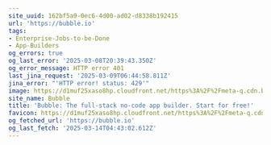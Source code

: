 ```yaml
---
site_uuid: 162bf5a9-0ec6-4d00-ad02-d8338b192415
url: 'https://bubble.io'
tags:
- Enterprise-Jobs-to-be-Done
- App-Builders
og_errors: true
og_last_error: '2025-03-08T20:39:43.350Z'
og_error_message: HTTP error 401
last_jina_request: '2025-03-09T06:44:58.811Z'
jina_error: "'HTTP error! status: 429'"
image: https://d1muf25xaso8hp.cloudfront.net/https%3A%2F%2Fmeta-q.cdn.bubble.io%2Ff1740773255881x194841547134159100%2FIMG_9775.png?w=&h=&auto=compress&dpr=1&fit=max
site_name: Bubble
title: 'Bubble: The full-stack no-code app builder. Start for free!'
favicon: https://d1muf25xaso8hp.cloudfront.net/https%3A%2F%2Fmeta-q.cdn.bubble.io%2Ff1530294839424x143528842134401200%2FIcon-no-clearspace.png?w=128&h=&auto=compress&dpr=1&fit=max
og_fetched_url: 'https://bubble.io'
og_last_fetch: '2025-03-14T04:43:02.612Z'
---
```


